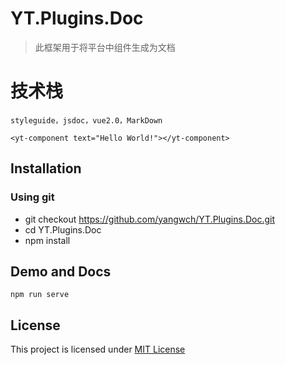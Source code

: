 # YT.Plugins.Doc

> 此框架用于将平台中组件生成为文档

# 技术栈
    styleguide，jsdoc，vue2.0，MarkDown

    <yt-component text="Hello World!"></yt-component>

## Installation

### Using git
* git checkout https://github.com/yangwch/YT.Plugins.Doc.git
* cd YT.Plugins.Doc
* npm install

## Demo and Docs

`npm run serve`

## License

This project is licensed under [MIT License](http://en.wikipedia.org/wiki/MIT_License)
